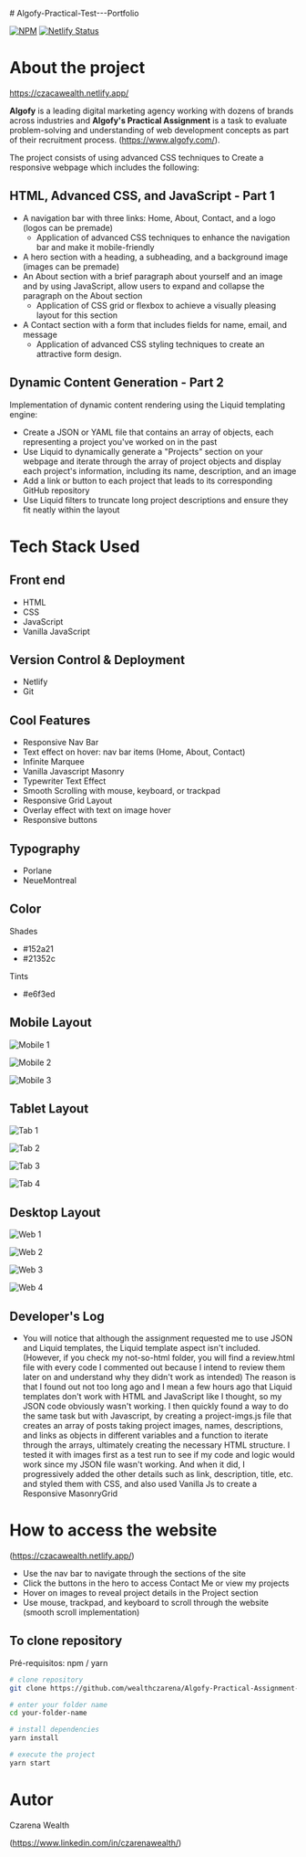 ﻿﻿# Algofy-Practical-Test---Portfolio

[![NPM](https://img.shields.io/npm/l/react)](https://github.com/wealthczarena/Algofy-Practical-Assignment---Portfolio/blob/main/LICENSE) [![Netlify Status](https://api.netlify.com/api/v1/badges/2a944ede-84cb-4594-aea7-701871391600/deploy-status)](https://app.netlify.com/sites/czacawealth/deploys)

# About the project

https://czacawealth.netlify.app/

**Algofy** is a leading digital marketing agency working with dozens of brands across industries and **Algofy's Practical Assignment** is a task to evaluate problem-solving and understanding of web development concepts as part of their recruitment process. (https://www.algofy.com/).

The project consists of using advanced CSS techniques to Create a responsive webpage which includes the following:

## HTML, Advanced CSS, and JavaScript - Part 1

- A navigation bar with three links: Home, About, Contact, and a logo (logos can be premade)
  - Application of advanced CSS techniques to enhance the navigation bar and make it mobile-friendly
- A hero section with a heading, a subheading, and a background image (images can be premade)
- An About section with a brief paragraph about yourself and an image and by using JavaScript, allow users to expand and collapse the paragraph on the About section
  - Application of CSS grid or flexbox to achieve a visually pleasing layout for this section
- A Contact section with a form that includes fields for name, email, and message
  - Application of advanced CSS styling techniques to create an attractive form design.

## Dynamic Content Generation - Part 2

Implementation of dynamic content rendering using the Liquid templating engine:

- Create a JSON or YAML file that contains an array of objects, each representing a project you've worked on in the past
- Use Liquid to dynamically generate a "Projects" section on your webpage and iterate through the array of project objects and display each project's information, including its name, description, and an image
- Add a link or button to each project that leads to its corresponding GitHub repository
- Use Liquid filters to truncate long project descriptions and ensure they fit neatly within the layout

# Tech Stack Used

## Front end

- HTML
- CSS
- JavaScript
- Vanilla JavaScript

## Version Control & Deployment

- Netlify
- Git

## Cool Features

- Responsive Nav Bar
- Text effect on hover: nav bar items (Home, About, Contact)
- Infinite Marquee
- Vanilla Javascript Masonry
- Typewriter Text Effect
- Smooth Scrolling with mouse, keyboard, or trackpad
- Responsive Grid Layout
- Overlay effect with text on image hover
- Responsive buttons

## Typography

- Porlane
- NeueMontreal

## Color

Shades

- #152a21
- #21352c

Tints

- #e6f3ed

## Mobile Layout

![Mobile 1](https://github.com/wealthczarena/assets/blob/main/images/hero-mobile.jpg)

![Mobile 2](https://github.com/wealthczarena/assets/blob/main/images/about-mobile.jpg)

![Mobile 3](https://github.com/wealthczarena/assets/blob/main/images/project-mobile.jpg)

## Tablet Layout

![Tab 1](https://github.com/wealthczarena/assets/blob/main/images/hero-tab.png)

![Tab 2](https://github.com/wealthczarena/assets/blob/main/images/about-tab.png)

![Tab 3](https://github.com/wealthczarena/assets/blob/main/images/projects-tab.png)

![Tab 4](https://github.com/wealthczarena/assets/blob/main/images/contact-tab.png)

## Desktop Layout

![Web 1](https://github.com/wealthczarena/assets/blob/main/images/hero-web.png)

![Web 2](https://github.com/wealthczarena/assets/blob/main/images/about-web.png)

![Web 3](https://github.com/wealthczarena/assets/blob/main/images/projects-web.png)

![Web 4](https://github.com/wealthczarena/assets/blob/main/images/contact-web.png)

## Developer's Log

- You will notice that although the assignment requested me to use JSON and Liquid templates, the Liquid template aspect isn't included. (However, if you check my not-so-html folder, you will find a review.html file with every code I commented out because I intend to review them later on and understand why they didn't work as intended) The reason is that I found out not too long ago and I mean a few hours ago that Liquid templates don't work with HTML and JavaScript like I thought, so my JSON code obviously wasn't working. I then quickly found a way to do the same task but with Javascript, by creating a project-imgs.js file that creates an array of posts taking project images, names, descriptions, and links as objects in different variables and a function to iterate through the arrays, ultimately creating the necessary HTML structure. I tested it with images first as a test run to see if my code and logic would work since my JSON file wasn't working. And when it did, I progressively added the other details such as link, description, title, etc. and styled them with CSS, and also used Vanilla Js to create a Responsive MasonryGrid

# How to access the website

(https://czacawealth.netlify.app/)

- Use the nav bar to navigate through the sections of the site
- Click the buttons in the hero to access Contact Me or view my projects
- Hover on images to reveal project details in the Project section
- Use mouse, trackpad, and keyboard to scroll through the website (smooth scroll implementation)

## To clone repository

Pré-requisitos: npm / yarn

```bash
# clone repository
git clone https://github.com/wealthczarena/Algofy-Practical-Assignment---Portfolio

# enter your folder name
cd your-folder-name

# install dependencies
yarn install

# execute the project
yarn start
```

# Autor

Czarena Wealth

(https://www.linkedin.com/in/czarenawealth/)
